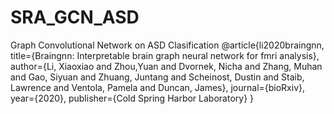 # SRA_GCN_ASD
Graph Convolutional Network on ASD Clasification
@article{li2020braingnn,
  title={Braingnn: Interpretable brain graph neural network for fmri analysis},
  author={Li, Xiaoxiao and Zhou,Yuan and Dvornek, Nicha and Zhang, Muhan and Gao, Siyuan and Zhuang, Juntang and Scheinost, Dustin and Staib, Lawrence and Ventola, Pamela and Duncan, James},
  journal={bioRxiv},
  year={2020},
  publisher={Cold Spring Harbor Laboratory}
}
